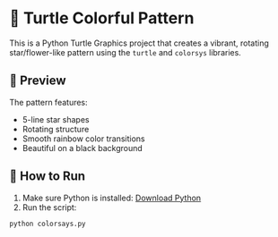 # 🐢 Turtle Colorful Pattern

This is a Python Turtle Graphics project that creates a vibrant, rotating star/flower-like pattern using the `turtle` and `colorsys` libraries.

## 🌈 Preview

The pattern features:
- 5-line star shapes
- Rotating structure
- Smooth rainbow color transitions
- Beautiful on a black background

## 🚀 How to Run

1. Make sure Python is installed: [Download Python](https://www.python.org/downloads/)
2. Run the script:

```bash
python colorsays.py
